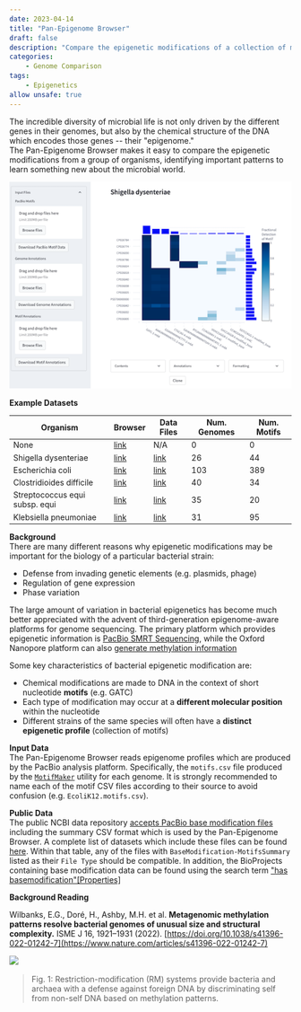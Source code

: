 ```yaml
---
date: 2023-04-14
title: "Pan-Epigenome Browser"
draft: false
description: "Compare the epigenetic modifications of a collection of microbes"
categories:
    - Genome Comparison
tags:
    - Epigenetics
allow unsafe: true
---
```


The incredible diversity of microbial life is not only driven by the different genes in their genomes,
but also by the chemical structure of the DNA which encodes those genes -- their "epigenome."  
The Pan-Epigenome Browser makes it easy to compare the epigenetic modifications from a group of
organisms, identifying important patterns to learn something new about the microbial world.

![](PanEpigenome-Shigella_dysenteriae.png)

**Example Datasets**

| Organism | Browser | Data Files | Num. Genomes | Num. Motifs |
| -------- | ------- | ---------- | ------------ | ----------- |
| None | [link](PanEpigenome-base.html) | N/A | 0 | 0 |
| Shigella dysenteriae | [link](PanEpigenome-Shigella_dysenteriae.html) | [link](Shigella_dysenteriae.raw_data.zip) | 26 | 44 |
| Escherichia coli | [link](PanEpigenome-Escherichia_coli.html) | [link](Escherichia_coli.raw_data.zip) | 103 | 389 |
| Clostridioides difficile | [link](PanEpigenome-Clostridioides_difficile.html) | [link](Clostridioides_difficile.raw_data.zip) | 40 | 34 |
| Streptococcus equi subsp. equi | [link](PanEpigenome-Streptococcus_equi_subsp_equi.html) | [link](Streptococcus_equi_subsp_equi.raw_data.zip) | 35 | 20 |
| Klebsiella pneumoniae | [link](PanEpigenome-Klebsiella_pneumoniae.html) | [link](Klebsiella_pneumoniae.raw_data.zip) | 31 | 95 |

**Background**  
There are many different reasons why epigenetic modifications may be important for the biology
of a particular bacterial strain:

 - Defense from invading genetic elements (e.g. plasmids, phage)
 - Regulation of gene expression
 - Phase variation

The large amount of variation in bacterial epigenetics has become much better appreciated
with the advent of third-generation epigenome-aware platforms for genome sequencing.
The primary platform which provides epigenetic information is
[PacBio SMRT Sequencing](https://www.pacb.com/blog/steps-of-smrt-sequencing/), while
the Oxford Nanopore platform can also
[generate methylation information](https://nanoporetech.com/applications/investigation/epigenetics)

Some key characteristics of bacterial epigenetic modification are:

 - Chemical modifications are made to DNA in the context of short nucleotide **motifs** (e.g. GATC)
 - Each type of modification may occur at a **different molecular position** within the nucleotide
 - Different strains of the same species will often have a **distinct epigenetic profile** (collection of motifs)

**Input Data**  
The Pan-Epigenome Browser reads epigenome profiles which are produced by the PacBio analysis platform.
Specifically, the `motifs.csv` file produced by the
[`MotifMaker`](https://www.pacb.com/wp-content/uploads/SMRT_Tools_Reference_Guide_v11.0.pdf)
utility for each genome.
It is strongly recommended to name each of the motif CSV files according to their source to avoid
confusion (e.g. `EcoliK12.motifs.csv`).

**Public Data**  
The public NCBI data repository
[accepts PacBio base modification files](https://www.ncbi.nlm.nih.gov/genbank/basemodificationfiles/)
including the summary CSV format which is used by the Pan-Epigenome Browser.
A complete list of datasets which include these files can be found
[here](https://ftp.ncbi.nlm.nih.gov/pub/supplementary_data/basemodification.csv).
Within that table, any of the files with `BaseModification-MotifsSummary` listed
as their `File Type` should be compatible.
In addition, the BioProjects containing base modification data can be found using
the search term
["has basemodification"[Properties]](https://www.ncbi.nlm.nih.gov/bioproject/?term=%22has+basemodification%22%5BProperties%5D)

**Background Reading**

Wilbanks, E.G., Doré, H., Ashby, M.H. et al. **Metagenomic methylation patterns resolve bacterial genomes of unusual size and structural complexity.** ISME J 16, 1921–1931 (2022). [https://doi.org/10.1038/s41396-022-01242-7](https://www.nature.com/articles/s41396-022-01242-7)

<img src="https://media.springernature.com/full/springer-static/image/art%3A10.1038%2Fs41396-022-01242-7/MediaObjects/41396_2022_1242_Fig1_HTML.png" width="400">

> Fig. 1: Restriction-modification (RM) systems provide bacteria and archaea
> with a defense against foreign DNA by discriminating self from non-self DNA based on methylation patterns.  

